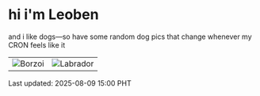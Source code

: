 # hi i'm Leoben

and i like dogs—so have some random dog pics that change whenever my CRON feels like it

|  |  |
|--------|----------|
| ![Borzoi](https://random-dog-vercel.vercel.app/api/random-borzoi?v=1754722819) | ![Labrador](https://random-dog-vercel.vercel.app/api/random-labrador?v=1754722819) |

Last updated: 2025-08-09 15:00 PHT
